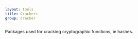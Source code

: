 ```yaml
---
layout: tools
title: Crackers
group: cracker
---
```


Packages used for cracking cryptographic functions, ie hashes.
